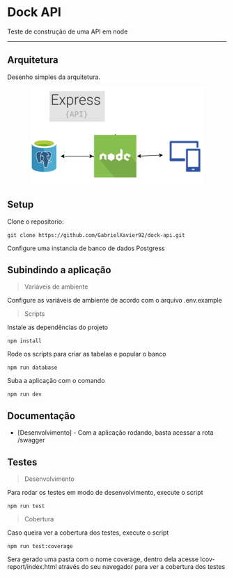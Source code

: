 # Dock API

Teste de construção de uma API em node

---

## Arquitetura

Desenho simples da arquitetura. 

<p align="center"> 
  <img src="doc/api.png">
</p>

## Setup

Clone o repositorio:

```ssh
git clone https://github.com/GabrielXavier92/dock-api.git
```

Configure uma instancia de banco de dados Postgress

## Subindindo a aplicação

> Variáveis de ambiente

Configure as variáveis de ambiente de acordo com o arquivo .env.example

> Scripts

Instale as dependências do projeto

```ssh
npm install
```

Rode os scripts para criar as tabelas e popular o banco

```ssh
npm run database
```

Suba a aplicação com o comando

```ssh
npm run dev
```

## Documentação

* [Desenvolvimento] - Com a aplicação rodando, basta acessar a rota /swagger

## Testes

> Desenvolvimento

Para rodar os testes em modo de desenvolvimento, execute o script

```ssh
npm run test
```

> Cobertura

Caso queira ver a cobertura dos testes, execute o script 

```ssh
npm run test:coverage
```

Sera gerado uma pasta com o nome coverage, dentro dela acesse Icov-report/index.html através do seu navegador para ver a cobertura dos testes